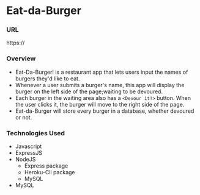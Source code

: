 # Eat-da-Burger

### URL
https://

### Overview

* Eat-Da-Burger! is a restaurant app that lets users input the names of burgers they'd like to eat.
* Whenever a user submits a burger's name, this app will display the burger on the left side of the page;waiting to be devoured.
* Each burger in the waiting area also has a `<Devour it!>` button. When the user clicks it, the burger will move to the right side of the page.
* Eat-da-Burger will store every burger in a database, whether devoured or not.
 
### Technologies Used

* Javascript
* ExpressJS
* NodeJS
    - Express package
    - Heroku-Cli package
    - MySQL
* MySQL